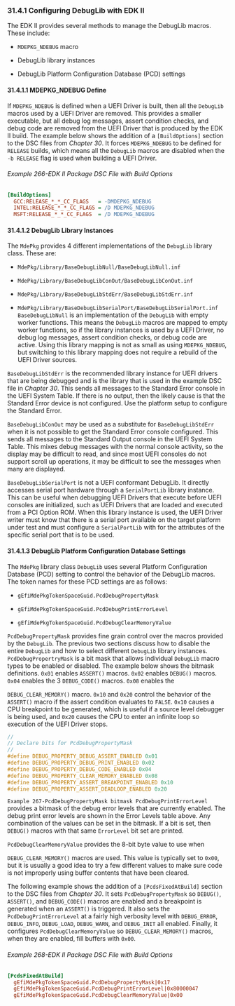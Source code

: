 <!--- @file
  31.4.1 Configuring DebugLib with EDK II

  Copyright (c) 2012-2018, Intel Corporation. All rights reserved.<BR>

  Redistribution and use in source (original document form) and 'compiled'
  forms (converted to PDF, epub, HTML and other formats) with or without
  modification, are permitted provided that the following conditions are met:

  1) Redistributions of source code (original document form) must retain the
     above copyright notice, this list of conditions and the following
     disclaimer as the first lines of this file unmodified.

  2) Redistributions in compiled form (transformed to other DTDs, converted to
     PDF, epub, HTML and other formats) must reproduce the above copyright
     notice, this list of conditions and the following disclaimer in the
     documentation and/or other materials provided with the distribution.

  THIS DOCUMENTATION IS PROVIDED BY TIANOCORE PROJECT "AS IS" AND ANY EXPRESS OR
  IMPLIED WARRANTIES, INCLUDING, BUT NOT LIMITED TO, THE IMPLIED WARRANTIES OF
  MERCHANTABILITY AND FITNESS FOR A PARTICULAR PURPOSE ARE DISCLAIMED. IN NO
  EVENT SHALL TIANOCORE PROJECT  BE LIABLE FOR ANY DIRECT, INDIRECT, INCIDENTAL,
  SPECIAL, EXEMPLARY, OR CONSEQUENTIAL DAMAGES (INCLUDING, BUT NOT LIMITED TO,
  PROCUREMENT OF SUBSTITUTE GOODS OR SERVICES; LOSS OF USE, DATA, OR PROFITS;
  OR BUSINESS INTERRUPTION) HOWEVER CAUSED AND ON ANY THEORY OF LIABILITY,
  WHETHER IN CONTRACT, STRICT LIABILITY, OR TORT (INCLUDING NEGLIGENCE OR
  OTHERWISE) ARISING IN ANY WAY OUT OF THE USE OF THIS DOCUMENTATION, EVEN IF
  ADVISED OF THE POSSIBILITY OF SUCH DAMAGE.

-->

### 31.4.1 Configuring DebugLib with EDK II

The EDK II provides several methods to manage the DebugLib macros. These
include:

* `MDEPKG_NDEBUG` macro

* DebugLib library instances

* DebugLib Platform Configuration Database (PCD) settings

#### 31.4.1.1 MDEPKG_NDEBUG Define

If `MDEPKG_NDEBUG` is defined when a UEFI Driver is built, then all the
`DebugLib` macros used by a UEFI Driver are removed. This provides a smaller
executable, but all debug log messages, assert condition checks, and debug code
are removed from the UEFI Driver that is produced by the EDK II build. The
example below shows the addition of a `[BuildOptions]` section to the DSC files
from _Chapter 30_. It forces `MDEPKG_NDEBUG` to be defined for `RELEASE`
builds, which means all the `DebugLib` macros are disabled when the `-b RELEASE` flag is used when building a UEFI Driver.

###### Example 266-EDK II Package DSC File with Build Options

```ini
[BuildOptions]
  GCC:RELEASE_*_*_CC_FLAGS   = -DMDEPKG_NDEBUG
  INTEL:RELEASE_*_*_CC_FLAGS = /D MDEPKG_NDEBUG
  MSFT:RELEASE_*_*_CC_FLAGS  = /D MDEPKG_NDEBUG
```

#### 31.4.1.2 DebugLib Library Instances

The `MdePkg` provides 4 different implementations of the `DebugLib` library
class. These are:

* `MdePkg/Library/BaseDebugLibNull/BaseDebugLibNull.inf`

* `MdePkg/Library/BaseDebugLibConOut/BaseDebugLibConOut.inf`

* `MdePkg/Library/BaseDebugLibStdErr/BaseDebugLibStdErr.inf`

* `MdePkg/Library/BaseDebugLibSerialPort/BaseDebugLibSerialPort.inf`
  `BaseDebugLibNull` is an implementation of the `DebugLib` with empty worker
  functions. This means the `DebugLib` macros are mapped to empty worker
  functions, so if the library instances is used by a UEFI Driver, no debug log
  messages, assert condition checks, or debug code are active. Using this
  library mapping is not as small as using `MDEPKG_NDEBUG`, but switching to
  this library mapping does not require a rebuild of the UEFI Driver sources.

`BaseDebugLibStdErr` is the recommended library instance for UEFI drivers that
are being debugged and is the library that is used in the example DSC file in
_Chapter 30_. This sends all messages to the Standard Error console in the UEFI
System Table. If there is no output, then the likely cause is that the Standard
Error device is not configured. Use the platform setup to configure the
Standard Error.

`BaseDebugLibConOut` may be used as a substitute for `BaseDebugLibStdErr` when
it is not possible to get the Standard Error console configured. This sends all
messages to the Standard Output console in the UEFI System Table. This mixes
debug messages with the normal console activity, so the display may be
difficult to read, and since most UEFI consoles do not support scroll up
operations, it may be difficult to see the messages when many are displayed.

`BaseDebugLibSerialPort` is not a UEFI conformant DebugLib. It directly
accesses serial port hardware through a `SerialPortLib` library instance. This
can be useful when debugging UEFI Drivers that execute before UEFI consoles are
initialized, such as UEFI Drivers that are loaded and executed from a PCI
Option ROM. When this library instance is used, the UEFI Driver writer must
know that there is a serial port available on the target platform under test
and must configure a `SerialPortLib` with for the attributes of the specific
serial port that is to be used.

#### 31.4.1.3 DebugLib Platform Configuration Database Settings

The `MdePkg` library class `DebugLib` uses several Platform Configuration
Database (PCD) setting to control the behavior of the DebugLib macros. The
token names for these PCD settings are as follows:

* `gEfiMdePkgTokenSpaceGuid.PcdDebugPropertyMask`

* `gEfiMdePkgTokenSpaceGuid.PcdDebugPrintErrorLevel`

* `gEfiMdePkgTokenSpaceGuid.PcdDebugClearMemoryValue`

`PcdDebugPropertyMask` provides fine grain control over the macros provided by
the `DebugLib`. The previous two sections discuss how to disable the entire
`DebugLib` and how to select different `DebugLib` library instances.
`PcdDebugPropertryMask` is a bit mask that allows individual `DebugLib` macro
types to be enabled or disabled. The example below shows the bitmask
definitions. `0x01` enables `ASSERT()` macros. `0x02` enables `DEBUG()` macros.
`0x04` enables the 3 `DEBUG_CODE()` macros. `0x08` enables the

`DEBUG_CLEAR_MEMORY()` macro. `0x10` and `0x20` control the behavior of the
`ASSERT()` macro if the assert condition evaluates to `FALSE`. `0x10` causes a
CPU breakpoint to be generated, which is useful if a source level debugger is
being used, and `0x20` causes the CPU to enter an infinite loop so execution of
the UEFI Driver stops.

```c
//
// Declare bits for PcdDebugPropertyMask
//
#define DEBUG_PROPERTY_DEBUG_ASSERT_ENABLED 0x01
#define DEBUG_PROPERTY_DEBUG_PRINT_ENABLED 0x02
#define DEBUG_PROPERTY_DEBUG_CODE_ENABLED 0x04
#define DEBUG_PROPERTY_CLEAR_MEMORY_ENABLED 0x08
#define DEBUG_PROPERTY_ASSERT_BREAKPOINT_ENABLED 0x10
#define DEBUG_PROPERTY_ASSERT_DEADLOOP_ENABLED 0x20
```

`Example 267-PcdDebugPropertyMask bitmask PcdDebugPrintErrorLevel` provides a
bitmask of the debug error levels that are currently enabled. The debug print
error levels are shown in the Error Levels table above. Any combination of the
values can be set in the bitmask. If a bit is set, then `DEBUG()` macros with
that same `ErrorLevel` bit set are printed.

`PcdDebugClearMemoryValue` provides the 8-bit byte value to use when

`DEBUG_CLEAR_MEMORY()` macros are used. This value is typically set to `0x00`,
but it is usually a good idea to try a few different values to make sure code
is not improperly using buffer contents that have been cleared.

The following example shows the addition of a `[PcdsFixedAtBuild]` section to
the DSC files from _Chapter 30_. It sets `PcdDebugPropertyMask` so `DEBUG()`,
`ASSERT()`, and `DEBUG_CODE()` macros are enabled and a breakpoint is generated
when an `ASSERT()` is triggered. It also sets the `PcdDebugPrintErrorLevel` at
a fairly high verbosity level with `DEBUG_ERROR`, `DEBUG_INFO`, `DEBUG_LOAD`,
`DEBUG_WARN`, and `DEBUG_INIT` all enabled. Finally, it configures
`PcdDebugClearMemoryValue` so `DEBUG_CLEAR_MEMORY()` macros, when they are
enabled, fill buffers with `0x00`.

###### Example 268-EDK II Package DSC File with Build Options

```ini
[PcdsFixedAtBuild]
  gEfiMdePkgTokenSpaceGuid.PcdDebugPropertyMask|0x17
  gEfiMdePkgTokenSpaceGuid.PcdDebugPrintErrorLevel|0x80000047
  gEfiMdePkgTokenSpaceGuid.PcdDebugClearMemoryValue|0x00
```
